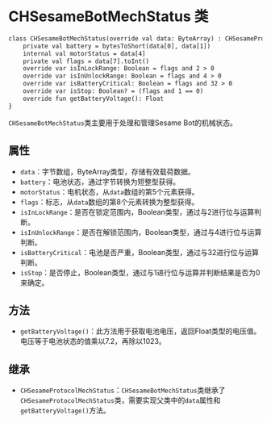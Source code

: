 
# CHSesameBotMechStatus 类
```svg
class CHSesameBotMechStatus(override val data: ByteArray) : CHSesameProtocolMechStatus {
    private val battery = bytesToShort(data[0], data[1])
    internal val motorStatus = data[4]
    private val flags = data[7].toInt()
    override var isInLockRange: Boolean = flags and 2 > 0
    override var isInUnlockRange: Boolean = flags and 4 > 0
    override var isBatteryCritical: Boolean = flags and 32 > 0
    override var isStop: Boolean? = (flags and 1 == 0)
    override fun getBatteryVoltage(): Float 
}


```
`CHSesameBotMechStatus`类主要用于处理和管理Sesame Bot的机械状态。

## 属性

- `data`：字节数组，ByteArray类型，存储有效载荷数据。
- `battery`：电池状态，通过字节转换为短整型获得。
- `motorStatus`：电机状态，从`data`数组的第5个元素获得。
- `flags`：标志，从`data`数组的第8个元素转换为整型获得。
- `isInLockRange`：是否在锁定范围内，Boolean类型，通过与2进行位与运算判断。
- `isInUnlockRange`：是否在解锁范围内，Boolean类型，通过与4进行位与运算判断。
- `isBatteryCritical`：电池是否严重，Boolean类型，通过与32进行位与运算判断。
- `isStop`：是否停止，Boolean类型，通过与1进行位与运算并判断结果是否为0来确定。

## 方法

- `getBatteryVoltage()`：此方法用于获取电池电压，返回Float类型的电压值。电压等于电池状态的值乘以7.2，再除以1023。

## 继承

- `CHSesameProtocolMechStatus`：`CHSesameBotMechStatus`类继承了`CHSesameProtocolMechStatus`类，需要实现父类中的`data`属性和`getBatteryVoltage()`方法。
